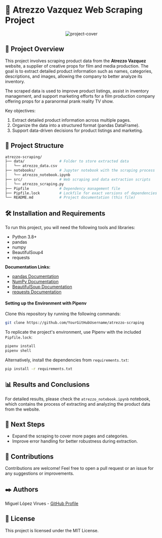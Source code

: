 # 🛒 Atrezzo Vazquez Web Scraping Project

<div style="text-align: center;">
  <img src="assets/webscraping.jpg" alt="project-cover" />
</div>

## 📝 Project Overview

This project involves scraping product data from the **Atrezzo Vazquez** website, a supplier of creative props for film and media production. The goal is to extract detailed product information such as names, categories, descriptions, and images, allowing the company to better analyze its inventory.

The scraped data is used to improve product listings, assist in inventory management, and support marketing efforts for a film production company offering props for a paranormal prank reality TV show.

Key objectives:

1. Extract detailed product information across multiple pages.
2. Organize the data into a structured format (pandas DataFrame).
3. Support data-driven decisions for product listings and marketing.

## 📁 Project Structure

```bash
atrezzo-scraping/
├── data/                # Folder to store extracted data
│   └── atrezzo_data.csv
├── notebooks/           # Jupyter notebook with the scraping process
│   └── atrezzo_notebook.ipynb
├── src/                 # Web scraping and data extraction scripts
│   └── atrezzo_scraping.py
├── Pipfile              # Dependency management file
├── Pipfile.lock         # Lockfile for exact versions of dependencies
└── README.md            # Project documentation (this file)
```

## 🛠️ Installation and Requirements

To run this project, you will need the following tools and libraries:

- Python 3.8+
- pandas
- numpy
- BeautifulSoup4
- requests

**Documentation Links:**
- [pandas Documentation](https://pandas.pydata.org/)  
- [NumPy Documentation](https://numpy.org/)  
- [BeautifulSoup Documentation](https://www.crummy.com/software/BeautifulSoup/bs4/doc/)
- [requests Documentation](https://docs.python-requests.org/en/master/)

#### Setting up the Environment with Pipenv

Clone this repository by running the following commands:
```bash
git clone https://github.com/YourGitHubUsername/atrezzo-scraping
```

To replicate the project's environment, use Pipenv with the included ``Pipfile.lock``:
```bash
pipenv install
pipenv shell  
```

Alternatively, install the dependencies from ``requirements.txt``:
```bash
pip install -r requirements.txt  
```

## 📊 Results and Conclusions

For detailed results, please check the ``atrezzo_notebook.ipynb`` notebook, which contains the process of extracting and analyzing the product data from the website.

## 🔄 Next Steps

- Expand the scraping to cover more pages and categories.
- Improve error handling for better robustness during extraction.

## 🤝 Contributions

Contributions are welcome! Feel free to open a pull request or an issue for any suggestions or improvements.

## ✒️ Authors

Miguel López Virues - [GitHub Profile](https://github.com/MiguelLopezVirues)  

## 📜 License

This project is licensed under the MIT License.